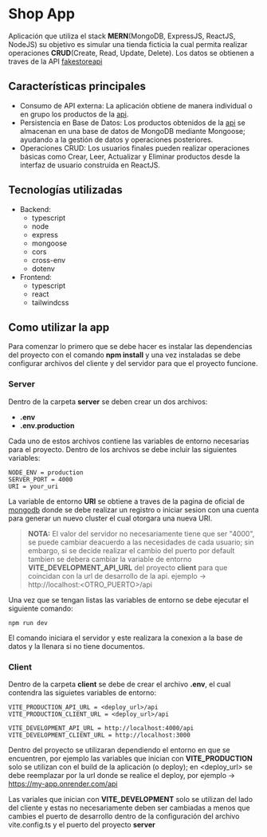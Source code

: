 # Shop App

Aplicación que utiliza el stack **MERN**(MongoDB, ExpressJS, ReactJS, NodeJS) su objetivo es simular una tienda ficticia la cual permita realizar operaciones **CRUD**(Create, Read, Update, Delete). Los datos se obtienen a traves de la API [fakestoreapi](https://fakestoreapi.com/)

## Características principales

- Consumo de API externa: La aplicación obtiene de manera individual o en grupo los productos de la [api](https://fakestoreapi.com/).
- Persistencia en Base de Datos: Los productos obtenidos de la [api](https://fakestoreapi.com/) se almacenan en una base de datos de MongoDB mediante Mongoose; ayudando a la gestión de datos y operaciones posteriores.
- Operaciones CRUD: Los usuarios finales pueden realizar operaciones básicas como Crear, Leer, Actualizar y Eliminar productos desde la interfaz de usuario construida en ReactJS.

## Tecnologías utilizadas

- Backend:
  - typescript
  - node
  - express
  - mongoose
  - cors
  - cross-env
  - dotenv
- Frontend:
  - typescript
  - react
  - tailwindcss

## Como utilizar la app

Para comenzar lo primero que se debe hacer es instalar las dependencias del proyecto con el comando **npm install** y una vez instaladas se debe configurar archivos del cliente y del servidor para que el proyecto funcione.

### Server

Dentro de la carpeta **server** se deben crear un dos archivos:

- **.env**
- **.env.production**

Cada uno de estos archivos contiene las variables de entorno necesarias para el proyecto. Dentro de los archivos se debe incluir las siguientes variables:

```
NODE_ENV = production
SERVER_PORT = 4000
URI = your_uri
```

La variable de entorno **URI** se obtiene a traves de la pagina de oficial de [mongodb](https://www.mongodb.com/) donde se debe realizar un registro o iniciar sesion con una cuenta para generar un nuevo cluster el cual otorgara una nueva URI.

> **NOTA:** El valor del servidor no necesariamente tiene que ser "4000", se puede cambiar deacuerdo a las necesidades de cada usuario; sin embargo, si se decide realizar el cambio del puerto por default tambien se debera cambiar la variable de entorno **VITE_DEVELOPMENT_API_URL** del proyecto **client** para que coincidan con la url de desarrollo de la api. ejemplo -> http://localhost:<OTRO_PUERTO>/api

Una vez que se tengan listas las variables de entorno se debe ejecutar el siguiente comando:

```
npm run dev
```

El comando iniciara el servidor y este realizara la conexion a la base de datos y la llenara si no tiene documentos.

### Client

Dentro de la carpeta **client** se debe de crear el archivo **.env**, el cual contendra las siguietes variables de entorno:

```
VITE_PRODUCTION_API_URL = <deploy_url>/api
VITE_PRODUCTION_CLIENT_URL = <deploy_url>/api

VITE_DEVELOPMENT_API_URL = http://localhost:4000/api
VITE_DEVELOPMENT_CLIENT_URL = http://localhost:3000
```

Dentro del proyecto se utilizaran dependiendo el entorno en que se encuentren, por ejemplo las variables que inician con **VITE_PRODUCTION** solo se utilizan con el build de la aplicación (o deploy); en <deploy_url> se debe reemplazar por la url donde se realice el deploy, por ejemplo -> https://my-app.onrender.com/api

Las variales que inician con **VITE_DEVELOPMENT** solo se utilizan del lado del cliente y estas no necesariamente deben ser cambiadas a menos que cambies el puerto de desarrollo dentro de la configuración del archivo vite.config.ts y el puerto del proyecto **server**
